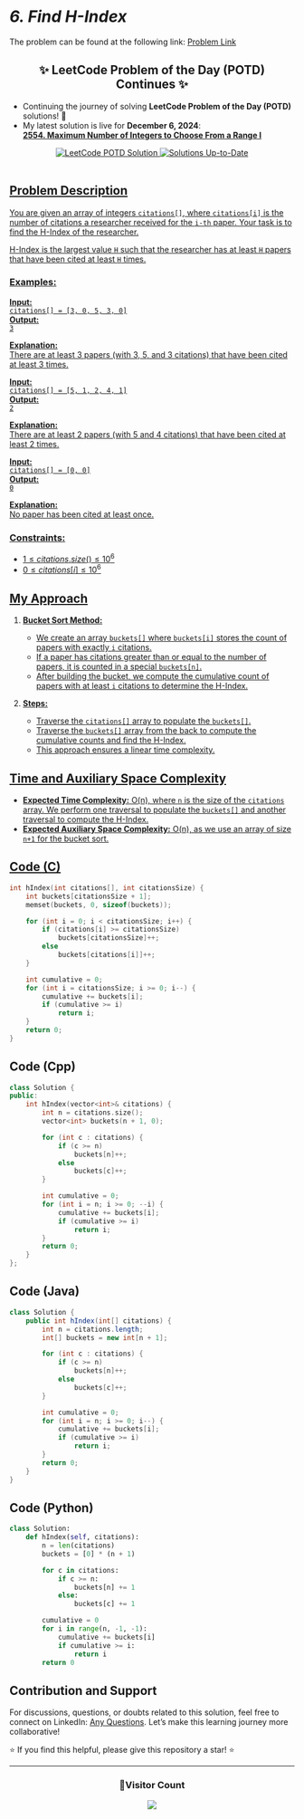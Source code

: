 # *6. Find H-Index* 

The problem can be found at the following link: [Problem Link](https://www.geeksforgeeks.org/problems/find-h-index--165609/1)  

<div align="center">
  <h2>✨ LeetCode Problem of the Day (POTD) Continues ✨</h2>
</div>

- Continuing the journey of solving **LeetCode Problem of the Day (POTD)** solutions! 🎯  
- My latest solution is live for **December 6, 2024**:  
  **[2554. Maximum Number of Integers to Choose From a Range I](https://github.com/Hunterdii/Leetcode-POTD/blob/main/December%202024%20Leetcode%20Solution/2554.Maximum%20Number%20of%20Integers%20to%20Choose%20From%20a%20Range%20I.md)**  

<div align="center">
  <a href="https://github.com/Hunterdii/Leetcode-POTD/blob/main/December%202024%20Leetcode%20Solution/2554.Maximum%20Number%20of%20Integers%20to%20Choose%20From%20a%20Range%20I.md">
    <img src="https://img.shields.io/badge/LeetCode%20POTD-Solution%20Live-brightgreen?style=for-the-badge&logo=leetcode" alt="LeetCode POTD Solution" />
  </a>
  <a href="https://github.com/Hunterdii/Leetcode-POTD/blob/main/December%202024%20Leetcode%20Solution/2554.Maximum%20Number%20of%20Integers%20to%20Choose%20From%20a%20Range%20I.md">
  <img src="https://img.shields.io/badge/Solutions-Up%20to%20Date-blue?style=for-the-badge" alt="Solutions Up-to-Date" />
</div>

<br/>

## Problem Description

You are given an array of integers `citations[]`, where `citations[i]` is the number of citations a researcher received for the `i-th` paper. Your task is to find the H-Index of the researcher.  

H-Index is the largest value `H` such that the researcher has at least `H` papers that have been cited at least `H` times.

### Examples:

**Input:**  
`citations[] = [3, 0, 5, 3, 0]`  
**Output:**  
`3`  

**Explanation:**  
There are at least 3 papers (with 3, 5, and 3 citations) that have been cited at least 3 times.  



**Input:**  
`citations[] = [5, 1, 2, 4, 1]`  
**Output:**  
`2`  

**Explanation:**  
There are at least 2 papers (with 5 and 4 citations) that have been cited at least 2 times.  



**Input:**  
`citations[] = [0, 0]`  
**Output:**  
`0`  

**Explanation:**  
No paper has been cited at least once.



### Constraints:
- $`1 ≤ citations.size() ≤ 10^6`$
- $`0 ≤ citations[i] ≤ 10^6`$



## My Approach

1. **Bucket Sort Method:**  
   - We create an array `buckets[]` where `buckets[i]` stores the count of papers with exactly `i` citations.
   - If a paper has citations greater than or equal to the number of papers, it is counted in a special `buckets[n]`.
   - After building the bucket, we compute the cumulative count of papers with at least `i` citations to determine the H-Index.

2. **Steps:**  
   - Traverse the `citations[]` array to populate the `buckets[]`.  
   - Traverse the `buckets[]` array from the back to compute the cumulative counts and find the H-Index.  
   - This approach ensures a linear time complexity.  



## Time and Auxiliary Space Complexity

- **Expected Time Complexity:** O(n), where `n` is the size of the `citations` array. We perform one traversal to populate the `buckets[]` and another traversal to compute the H-Index.
- **Expected Auxiliary Space Complexity:** O(n), as we use an array of size `n+1` for the bucket sort.




## Code (C)

```c
int hIndex(int citations[], int citationsSize) {
    int buckets[citationsSize + 1];
    memset(buckets, 0, sizeof(buckets));

    for (int i = 0; i < citationsSize; i++) {
        if (citations[i] >= citationsSize)
            buckets[citationsSize]++;
        else
            buckets[citations[i]]++;
    }

    int cumulative = 0;
    for (int i = citationsSize; i >= 0; i--) {
        cumulative += buckets[i];
        if (cumulative >= i)
            return i;
    }
    return 0;
}
```



## Code (Cpp)

```cpp
class Solution {
public:
    int hIndex(vector<int>& citations) {
        int n = citations.size();
        vector<int> buckets(n + 1, 0);

        for (int c : citations) {
            if (c >= n) 
                buckets[n]++;
            else 
                buckets[c]++;
        }

        int cumulative = 0;
        for (int i = n; i >= 0; --i) {
            cumulative += buckets[i];
            if (cumulative >= i)
                return i;
        }
        return 0;
    }
};
```



## Code (Java)

```java
class Solution {
    public int hIndex(int[] citations) {
        int n = citations.length;
        int[] buckets = new int[n + 1];

        for (int c : citations) {
            if (c >= n)
                buckets[n]++;
            else
                buckets[c]++;
        }

        int cumulative = 0;
        for (int i = n; i >= 0; i--) {
            cumulative += buckets[i];
            if (cumulative >= i)
                return i;
        }
        return 0;
    }
}
```



## Code (Python)

```python
class Solution:
    def hIndex(self, citations):
        n = len(citations)
        buckets = [0] * (n + 1)

        for c in citations:
            if c >= n:
                buckets[n] += 1
            else:
                buckets[c] += 1

        cumulative = 0
        for i in range(n, -1, -1):
            cumulative += buckets[i]
            if cumulative >= i:
                return i
        return 0
```



## Contribution and Support

For discussions, questions, or doubts related to this solution, feel free to connect on LinkedIn: [Any Questions](https://www.linkedin.com/in/het-patel-8b110525a/). Let’s make this learning journey more collaborative!

⭐ If you find this helpful, please give this repository a star! ⭐

---

<div align="center">
  <h3><b>📍Visitor Count</b></h3>
</div>

<p align="center">
  <img src="https://profile-counter.glitch.me/Hunterdii/count.svg" />
</p>  
